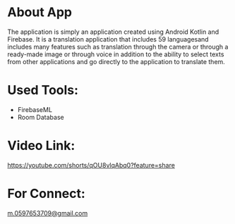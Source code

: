 # About App
The application is simply an application created using Android Kotlin and Firebase. It is a translation application that includes 59 languages ​​and includes many features such as translation 
 through the camera or through a ready-made image or through voice in addition to the ability to select texts from other applications and go directly to the application to translate them.

# Used Tools:
- FirebaseML
- Room Database

# Video Link:
https://youtube.com/shorts/qOU8vlqAbq0?feature=share

# For Connect:
m.0597653709@gmail.com
